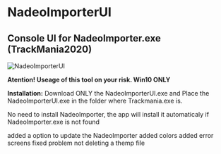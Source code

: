 # NadeoImporterUI

## Console UI for NadeoImporter.exe (TrackMania2020)
![NadeoImporterUI](https://i.gyazo.com/189c16a99f82e26864c53a2380e11c6e.png)

**Atention! Useage of this tool on your risk. Win10 ONLY**

**Installation:**
Download ONLY the NadeoImporterUI.exe
and
Place the NadeoImporterUI.exe in the folder where Trackmania.exe is.

No need to install NadeoImporter, the app will install it automaticaly if NadeoImporter.exe is not found

added a option to update the NadeoImporter
added colors
added error screens
fixed problem not deleting a themp file

